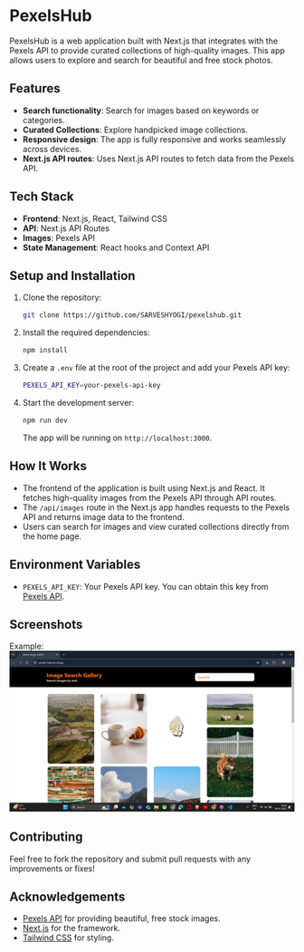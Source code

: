 # PexelsHub

PexelsHub is a web application built with Next.js that integrates with the Pexels API to provide curated collections of high-quality images. This app allows users to explore and search for beautiful and free stock photos.

## Features

- **Search functionality**: Search for images based on keywords or categories.
- **Curated Collections**: Explore handpicked image collections.
- **Responsive design**: The app is fully responsive and works seamlessly across devices.
- **Next.js API routes**: Uses Next.js API routes to fetch data from the Pexels API.

## Tech Stack

- **Frontend**: Next.js, React, Tailwind CSS
- **API**: Next.js API Routes
- **Images**: Pexels API
- **State Management**: React hooks and Context API

## Setup and Installation

1. Clone the repository:
    ```bash
    git clone https://github.com/SARVESHYOGI/pexelshub.git
    ```

2. Install the required dependencies:
    ```bash
    npm install
    ```

3. Create a `.env` file at the root of the project and add your Pexels API key:
    ```bash
    PEXELS_API_KEY=your-pexels-api-key
    ```

4. Start the development server:
    ```bash
    npm run dev
    ```

    The app will be running on `http://localhost:3000`.

## How It Works

- The frontend of the application is built using Next.js and React. It fetches high-quality images from the Pexels API through API routes.
- The `/api/images` route in the Next.js app handles requests to the Pexels API and returns image data to the frontend.
- Users can search for images and view curated collections directly from the home page.

## Environment Variables

- `PEXELS_API_KEY`: Your Pexels API key. You can obtain this key from [Pexels API](https://www.pexels.com/api/).


## **Screenshots**

Example:  
![Screenshot of website](./public/S.png)


## Contributing

Feel free to fork the repository and submit pull requests with any improvements or fixes!


## Acknowledgements

- [Pexels API](https://www.pexels.com/api/) for providing beautiful, free stock images.
- [Next.js](https://nextjs.org/) for the framework.
- [Tailwind CSS](https://tailwindcss.com/) for styling.
